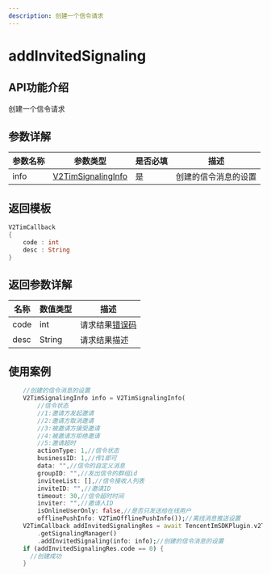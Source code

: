 ```yaml
---
description: 创建一个信令请求
---
```


# addInvitedSignaling

## API功能介绍

创建一个信令请求

## 参数详解

| 参数名称 | 参数类型                                   | 是否必填 | 描述         |
| ---- | -------------------------------------- | ---- | ---------- |
| info | [V2TimSignalingInfo](broken-reference) | 是    | 创建的信令消息的设置 |

## 返回模板

```dart
V2TimCallback
{
    code : int
    desc : String
}
```

## 返回参数详解

| 名称   | 数值类型   | 描述                                                             |
| ---- | ------ | -------------------------------------------------------------- |
| code | int    | 请求结果[错误码](https://cloud.tencent.com/document/product/269/1671) |
| desc | String | 请求结果描述                                                         |

## 使用案例  &#x20;

```dart
    //创建的信令消息的设置
    V2TimSignalingInfo info = V2TimSignalingInfo(
        //信令状态
        //1:邀请方发起邀请
        //2:邀请方取消邀请
        //3:被邀请方接受邀请
        //4:被邀请方拒绝邀请
        //5:邀请超时
        actionType: 1,//信令状态
        businessID: 1,//传1即可
        data: "",//信令的自定义消息
        groupID: "",//发出信令的群组id
        inviteeList: [],//信令接收人列表
        inviteID: "",//邀请ID
        timeout: 30,//信令超时时间
        inviter: "",//邀请人ID
        isOnlineUserOnly: false,//是否只发送给在线用户
        offlinePushInfo: V2TimOfflinePushInfo());//离线消息推送设置
    V2TimCallback addInvitedSignalingRes = await TencentImSDKPlugin.v2TIMManager
        .getSignalingManager()
        .addInvitedSignaling(info: info);//创建的信令消息的设置
    if (addInvitedSignalingRes.code == 0) {
      //创建成功
    }
```
